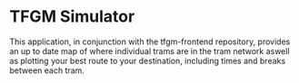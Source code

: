 # TFGM Simulator

This application, in conjunction with the tfgm-frontend repository, provides an up to date map of where individual trams are in the tram network aswell as plotting your best route to your destination, including times and breaks between each tram.
